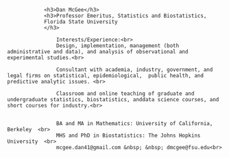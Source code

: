 
				<h3>Dan McGee</h3>
				<h3>Professor Emeritus, Statistics and Biostatistics, 
				Florida State University
				</h3>
					
					Interests/Experience:<br> 
					Design, implementation, management (both administrative and data), and analysis of observational and experimental studies.<br>
					
					Consultant with academia, industry, government, and legal firms on statistical, epidemiological,  public health, and predictive analytic issues. <br>
					
					Classroom and online teaching of graduate and undergraduate statistics, biostatistics, anddata science courses, and short courses for industry.<br>
					
					
					BA and MA in Mathematics: University of California, Berkeley  <br>
					MHS and PhD in Biostatistics: The Johns Hopkins University  <br>
					mcgee.dan41@gmail.com &nbsp; &nbsp; dmcgee@fsu.edu<br>
					
